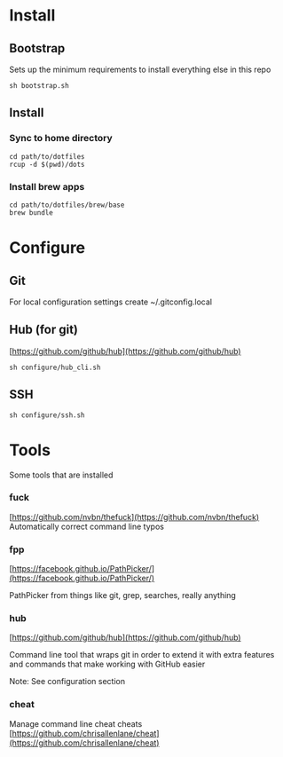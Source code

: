 # Install

## Bootstrap

Sets up the minimum requirements to install everything else in this repo

`sh bootstrap.sh`

## Install

### Sync to home directory
```
cd path/to/dotfiles
rcup -d $(pwd)/dots
```

### Install brew apps
```
cd path/to/dotfiles/brew/base
brew bundle
```

# Configure

## Git
For local configuration settings create ~/.gitconfig.local

## Hub (for git)
[https://github.com/github/hub](https://github.com/github/hub)

`sh configure/hub_cli.sh`

## SSH

`sh configure/ssh.sh`

# Tools
Some tools that are installed

### fuck
[https://github.com/nvbn/thefuck](https://github.com/nvbn/thefuck)
Automatically correct command line typos

### fpp
[https://facebook.github.io/PathPicker/](https://facebook.github.io/PathPicker/)

PathPicker from things like git, grep, searches, really anything

### hub
[https://github.com/github/hub](https://github.com/github/hub)

Command line tool that wraps git in order to extend it with extra features and commands that make
working with GitHub easier

Note: See configuration section

### cheat
Manage command line cheat cheats
[https://github.com/chrisallenlane/cheat](https://github.com/chrisallenlane/cheat)
